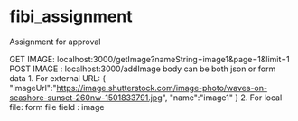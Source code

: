 # fibi_assignment
Assignment for approval

GET IMAGE: localhost:3000/getImage?nameString=image1&page=1&limit=1
POST IMAGE : localhost:3000/addImage 
          body can be both json or form data
          1. For external URL:
          {
          "imageUrl":"https://image.shutterstock.com/image-photo/waves-on-seashore-sunset-260nw-1501833791.jpg",
          "name":"image1"
          }
          2. For local file:
          form file field :
             image
